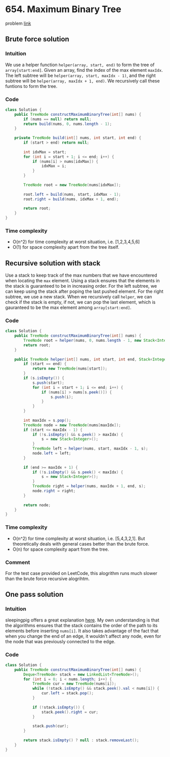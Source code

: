 # 654. Maximum Binary Tree
problem [link](https://leetcode.com/problems/maximum-binary-tree/)

## Brute force solution
### Intuition
We use a helper function `helper(array, start, end)` to form the tree of `array[start:end]`. Given an array, find the index of the max element `maxIdx`. The left subtree will be `helper(array, start, maxIdx - 1)`, and the right 
subtree will be `helper(array, maxIdx + 1, end)`. We recursively call these funtions to form the tree.

### Code
```java
class Solution {
    public TreeNode constructMaximumBinaryTree(int[] nums) {
        if (nums == null) return null;
        return build(nums, 0, nums.length - 1);
    }
    
    private TreeNode build(int[] nums, int start, int end) {
        if (start > end) return null;
        
        int idxMax = start;
        for (int i = start + 1; i <= end; i++) {
            if (nums[i] > nums[idxMax]) {
                idxMax = i;
            }
        }
        
        TreeNode root = new TreeNode(nums[idxMax]);
        
        root.left = build(nums, start, idxMax - 1);
        root.right = build(nums, idxMax + 1, end);
        
        return root;
    }
}
```
### Time complexity
* O(n^2) for time complexity at worst situation, i.e. [1,2,3,4,5,6]
* O(1) for space complexity apart from the tree itself.

## Recursive solution with stack
Use a stack to keep track of the max numbers that we have encountered when locating the `max` element. Using a stack ensures that
the elements in the stack is guaranteed to be in increasing order. For the left subtree, we can keep using the stack after poping the 
last pushed element. For the right subtree, we use a new stack. When we recursively call `helper`, we can check if the stack is empty, 
if not, we can pop the last element, which is gauranteed to be the max element among `array[start:end]`.

### Code
```java
class Solution {
    public TreeNode constructMaximumBinaryTree(int[] nums) {
        TreeNode root = helper(nums, 0, nums.length - 1, new Stack<Integer>());
        return root;
    }
    
    public TreeNode helper(int[] nums, int start, int end, Stack<Integer> s) {
        if (start == end) {
            return new TreeNode(nums[start]);
        }
        if (s.isEmpty()) {
            s.push(start);
            for (int i = start + 1; i <= end; i++) {
                if (nums[i] > nums[s.peek()]) {
                    s.push(i);
                }
            }
        }
        
        int maxIdx = s.pop();
        TreeNode node = new TreeNode(nums[maxIdx]);
        if (start <= maxIdx - 1) {
            if (!s.isEmpty() && s.peek() > maxIdx) {
                s = new Stack<Integer>();
            }
            TreeNode left = helper(nums, start, maxIdx - 1, s);
            node.left = left;
        }
        
        if (end >= maxIdx + 1) {
            if (!s.isEmpty() && s.peek() < maxIdx) {
                s = new Stack<Integer>();
            }
            TreeNode right = helper(nums, maxIdx + 1, end, s);
            node.right = right;
        }
        
        return node;
    }
}
```

### Time complexity
* O(n^2) for time complexity at worst situation, i.e. [5,4,3,2,1]. But theoretically deals with general cases better than the brute force.
* O(n) for space complexity apart from the tree.

### Comment
For the test case provided on LeetCode, this alogrithm runs much slower than the brute force recursive alogrihtm.

## One pass solution
### Intuition
sleepingpig offers a great explanation [here](https://leetcode.com/problems/maximum-binary-tree/discuss/106156/Java-worst-case-O(N)-solution).
My own understanding is that the algorithms ensures that the stack contains the order of the path to its elements before inserting `nums[i]`.
It also takes advantage of the fact that when you change the end of an edge, it wouldn't affect any node, even for the node that was
previously connected to the edge.

### Code
```java
class Solution {
    public TreeNode constructMaximumBinaryTree(int[] nums) {
        Deque<TreeNode> stack = new LinkedList<TreeNode>();
        for (int i = 0; i < nums.length; i++) {
            TreeNode cur = new TreeNode(nums[i]);
            while (!stack.isEmpty() && stack.peek().val < nums[i]) {
                cur.left = stack.pop();
            }
            
            if (!stack.isEmpty()) {
                stack.peek().right = cur;
            }
            
            stack.push(cur);
        } 
        
        return stack.isEmpty() ? null : stack.removeLast();
    }
}
```
